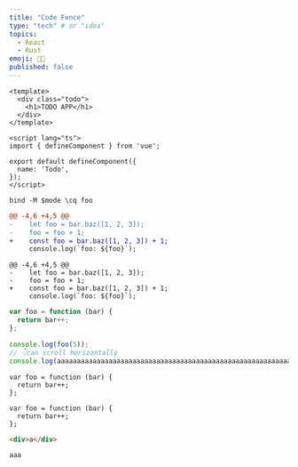 ```yaml
---
title: "Code Fence"
type: "tech" # or "idea"
topics: 
  - React
  - Rust
emoji: 👩‍💻
published: false
---
```



```vue:index.vue
<template>
  <div class="todo">
    <h1>TODO APP</h1>
  </div>
</template>

<script lang="ts">
import { defineComponent } from 'vue';

export default defineComponent({
  name: 'Todo',
});
</script>
```

```bash:foo.fish
bind -M $mode \cq foo
```

```diff
@@ -4,6 +4,5 @@
-    let foo = bar.baz([1, 2, 3]);
-    foo = foo + 1;
+    const foo = bar.baz([1, 2, 3]) + 1;
     console.log(`foo: ${foo}`);
```

```diff-js
@@ -4,6 +4,5 @@
-    let foo = bar.baz([1, 2, 3]);
-    foo = foo + 1;
+    const foo = bar.baz([1, 2, 3]) + 1;
     console.log(`foo: ${foo}`);
```

``` js:fooBar.js
var foo = function (bar) {
  return bar++;
};

console.log(foo(5));
// 👇can scroll horizontally
console.log(aaaaaaaaaaaaaaaaaaaaaaaaaaaaaaaaaaaaaaaaaaaaaaaaaaaaaaaaaaaaaaaaaaaaaaaaaaaaaaaaaaaaaaaaaaaaaaaaaaaaaaaaaaaaaaaaaaaaaaaaaaaaaaaaaaaaaaaaaaaaaaaaaaaaaaaaaaaaaaaaaaaaaaaaaaaaaaaaaaaaaaaaaaaaa);
```

``` js:example
var foo = function (bar) {
  return bar++;
};
```

``` html:<should escape>
var foo = function (bar) {
  return bar++;
};
```


```html
<div>a</div>
```


```"><img/onerror="alert(location)"src=.>
aaa
```